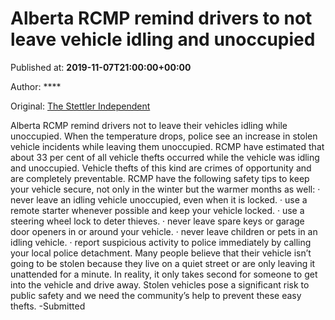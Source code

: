 
# Alberta RCMP remind drivers to not leave vehicle idling and unoccupied

Published at: **2019-11-07T21:00:00+00:00**

Author: ****

Original: [The Stettler Independent](https://www.stettlerindependent.com/news/alberta-rcmp-remind-drivers-to-not-leave-vehicle-idling-and-unoccupied/)

Alberta RCMP remind drivers not to leave their vehicles idling while unoccupied. When the temperature drops, police see an increase in stolen vehicle incidents while leaving them unoccupied.
RCMP have estimated that about 33 per cent of all vehicle thefts occurred while the vehicle was idling and unoccupied. Vehicle thefts of this kind are crimes of opportunity and are completely preventable.
RCMP have the following safety tips to keep your vehicle secure, not only in the winter but the warmer months as well:
· never leave an idling vehicle unoccupied, even when it is locked.
· use a remote starter whenever possible and keep your vehicle locked.
· use a steering wheel lock to deter thieves.
· never leave spare keys or garage door openers in or around your vehicle.
· never leave children or pets in an idling vehicle.
· report suspicious activity to police immediately by calling your local police detachment.
Many people believe that their vehicle isn’t going to be stolen because they live on a quiet street or are only leaving it unattended for a minute.
In reality, it only takes second for someone to get into the vehicle and drive away. Stolen vehicles pose a significant risk to public safety and we need the community’s help to prevent these easy thefts.
-Submitted
